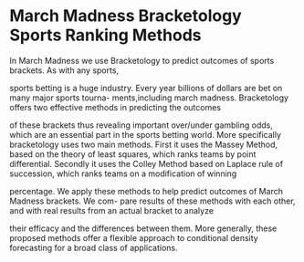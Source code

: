# March Madness Bracketology Sports Ranking Methods
In March Madness we use Bracketology to predict outcomes of sports brackets. As with any sports,

sports betting is a huge industry. Every year billions of dollars are bet on many major sports tourna-
ments,including march madness. Bracketology offers two effective methods in predicting the outcomes

of these brackets thus revealing important over/under gambling odds, which are an essential part in the
sports betting world. More specifically bracketology uses two main methods. First it uses the Massey
Method, based on the theory of least squares, which ranks teams by point differential. Secondly it uses
the Colley Method based on Laplace rule of succession, which ranks teams on a modification of winning

percentage. We apply these methods to help predict outcomes of March Madness brackets. We com-
pare results of these methods with each other, and with real results from an actual bracket to analyze

their efficacy and the differences between them. More generally, these proposed methods offer a flexible
approach to conditional density forecasting for a broad class of applications.
